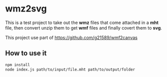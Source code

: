 # wmz2svg



This is a test project to take out the **wmz** files that come attached in a **mht** file, then convert unzip them to get **wmf** files  and finally covert them to **svg**.

This project use part of https://github.com/g21589/wmf2canvas 



## How to use it

```bash
npm install
node index.js path/to/input/file.mht path/to/output/folder
```



